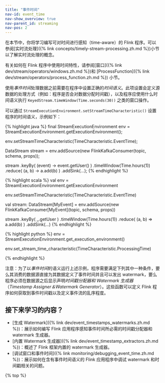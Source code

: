 ```yaml
---
title: "事件时间"
nav-id: event_time
nav-show_overview: true
nav-parent_id: streaming
nav-pos: 2
---
```

<!--
Licensed to the Apache Software Foundation (ASF) under one
or more contributor license agreements.  See the NOTICE file
distributed with this work for additional information
regarding copyright ownership.  The ASF licenses this file
to you under the Apache License, Version 2.0 (the
"License"); you may not use this file except in compliance
with the License.  You may obtain a copy of the License at

  http://www.apache.org/licenses/LICENSE-2.0

Unless required by applicable law or agreed to in writing,
software distributed under the License is distributed on an
"AS IS" BASIS, WITHOUT WARRANTIES OR CONDITIONS OF ANY
KIND, either express or implied.  See the License for the
specific language governing permissions and limitations
under the License.
-->

在本节中，你将学习编写可对时间进行感知（time-aware）的 Flink 程序。可以参阅[实时流处理]({% link concepts/timely-stream-processing.zh.md %})小节以了解实时流处理的概念。

有关如何在 Flink 程序中使用时间特性，请参阅[窗口]({% link dev/stream/operators/windows.zh.md %})和 [ProcessFunction]({% link dev/stream/operators/process_function.zh.md %}) 小节。

使用*事件时间*处理数据之前需要在程序中设置正确的*时间语义*。此项设置会定义源数据的处理方式（例如：程序是否会对数据分配时间戳），以及程序应使用什么时间语义执行 `KeyedStream.timeWindow(Time.seconds(30))` 之类的窗口操作。

可以通过 `StreamExecutionEnvironment.setStreamTimeCharacteristic()` 设置程序的时间语义，示例如下：

<div class="codetabs" markdown="1">
<div data-lang="java" markdown="1">
{% highlight java %}
final StreamExecutionEnvironment env = StreamExecutionEnvironment.getExecutionEnvironment();

env.setStreamTimeCharacteristic(TimeCharacteristic.EventTime);

DataStream<MyEvent> stream = env.addSource(new FlinkKafkaConsumer<MyEvent>(topic, schema, props));

stream
    .keyBy( (event) -> event.getUser() )
    .timeWindow(Time.hours(1))
    .reduce( (a, b) -> a.add(b) )
    .addSink(...);
{% endhighlight %}
</div>
<div data-lang="scala" markdown="1">
{% highlight scala %}
val env = StreamExecutionEnvironment.getExecutionEnvironment

env.setStreamTimeCharacteristic(TimeCharacteristic.EventTime)

val stream: DataStream[MyEvent] = env.addSource(new FlinkKafkaConsumer[MyEvent](topic, schema, props))

stream
    .keyBy( _.getUser )
    .timeWindow(Time.hours(1))
    .reduce( (a, b) => a.add(b) )
    .addSink(...)
{% endhighlight %}
</div>
<div data-lang="python" markdown="1">
{% highlight python %}
env = StreamExecutionEnvironment.get_execution_environment()

env.set_stream_time_characteristic(TimeCharacteristic.ProcessingTime)

{% endhighlight %}
</div>
</div>

注意：为了以*事件时间*的语义运行上述示例，程序需要满足下列其中一种条件，要么其消费的数据源直接为其数据定义了事件时间并且可以发出 watermark，要么程序必须在数据源之后显示声明*时间戳分配器和 Watermark 生成器*（*Timestamp Assigner＆Watermark Generator*）。这些函数可以定义 Flink 程序如何获取到事件时间戳以及定义事件流的乱序程度。

## 接下来学习的内容？

* [生成 Watermark]({% link dev/event_timestamps_watermarks.zh.md %})：展示如何编写 Flink 应用程序感知事件时间所必需的时间戳分配器和 watermark 生成器。
* [内置 Watermark 生成器]({% link dev/event_timestamp_extractors.zh.md %})：概述了 Flink 框架内置的 watermark 生成器。
* [调试窗口和事件时间]({% link monitoring/debugging_event_time.zh.md %})：展示如何在含有事件时间语义的 Flink 应用程序中调试 watermark 和时间戳相关的问题。

{% top %}
